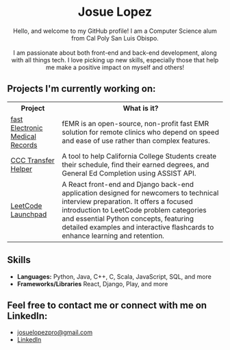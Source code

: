 <div align="center">
  <h1>Josue Lopez</h1>
</div>

<p align="center">
  Hello, and welcome to my GitHub profile! I am a Computer Science alum from Cal Poly San Luis Obispo.
  <br><br>
   I am passionate about both front-end and back-end development, along with all things tech. I love picking up new skills, especially those that help me make a positive impact on myself and others!
</p>

## Projects I'm currently working on:

<table>
  <tr>
    <th>Project</th>
    <th>What is it?</th>
  </tr>
  <tr>
    <td><a href="https://github.com/FEMR/femr">fast Electronic Medical Records</a></td>
    <td>fEMR is an open-source, non-profit fast EMR solution for remote clinics who depend on speed and ease of use rather than complex features.</td>
  </tr>
  <tr>
    <td><a href="https://github.com/Castro19/ccc-transfer-helper">CCC Transfer Helper</a></td>
    <td>A tool to help California College Students create their schedule, find their earned degrees, and General Ed Completion using ASSIST API.</td>
  </tr>
  <tr>
    <td><a href="https://github.com/JLpro-cd/LeetCode-Launchpad">LeetCode Launchpad</a></td>
    <td>A React front-end and Django back-end application designed for newcomers to technical interview preparation. It offers a focused introduction to LeetCode problem categories and essential Python concepts, featuring detailed examples and interactive flashcards to enhance learning and retention.</td>
  </tr>
</table>

## Skills
- **Languages:** Python, Java, C++, C, Scala, JavaScript, SQL, and more
- **Frameworks/Libraries** React, Django, Play, and more

## Feel free to contact me or connect with me on LinkedIn:
- josuelopezpro@gmail.com
- [LinkedIn](https://www.linkedin.com/in/josuelopezpro/)
